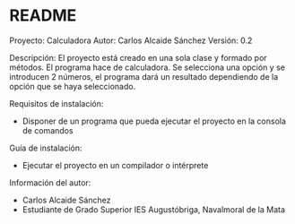 # README

Proyecto: Calculadora
Autor: Carlos Alcaide Sánchez
Versión: 0.2

Descripción: 
El proyecto está creado en una sola clase y formado por métodos. El programa hace de calculadora. Se selecciona una opción y se introducen 2 números, el programa dará un resultado 
dependiendo de la opción que se haya seleccionado.

Requisitos de instalación:
- Disponer de un programa que pueda ejecutar el proyecto en la consola de comandos

Guía de instalación:
- Ejecutar el proyecto en un compilador o intérprete

Información del autor:
- Carlos Alcaide Sánchez
- Estudiante de Grado Superior IES Augustóbriga, Navalmoral de la Mata